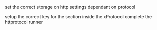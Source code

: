 set the correct storage on http
settings dependant on protocol


setup the correct key for the section inside the xProtocol
complete the httprotocol runner